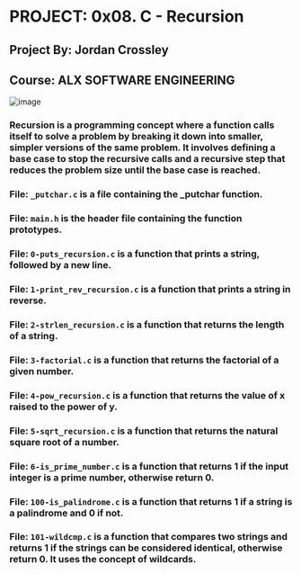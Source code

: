 # PROJECT: 0x08. C - Recursion

## Project By: Jordan Crossley

## Course: ALX SOFTWARE ENGINEERING

![image](https://media.geeksforgeeks.org/wp-content/cdn-uploads/Recursive-Functions-in-c.png)

### Recursion is a programming concept where a function calls itself to solve a problem by breaking it down into smaller, simpler versions of the same problem. It involves defining a base case to stop the recursive calls and a recursive step that reduces the problem size until the base case is reached.

### File: `_putchar.c` is a file containing the _putchar function.

### File: `main.h` is the header file containing the function prototypes.

### File: `0-puts_recursion.c` is a function that prints a string, followed by a new line.

### File: `1-print_rev_recursion.c` is a function that prints a string in reverse.

### File: `2-strlen_recursion.c` is a function that returns the length of a string.

### File: `3-factorial.c` is a function that returns the factorial of a given number.

### File: `4-pow_recursion.c` is a function that returns the value of x raised to the power of y.

### File: `5-sqrt_recursion.c` is a function that returns the natural square root of a number.

### File: `6-is_prime_number.c` is a function that returns 1 if the input integer is a prime number, otherwise return 0.

### File: `100-is_palindrome.c` is a function that returns 1 if a string is a palindrome and 0 if not.

### File: `101-wildcmp.c` is a function that compares two strings and returns 1 if the strings can be considered identical, otherwise return 0. It uses the concept of wildcards.
